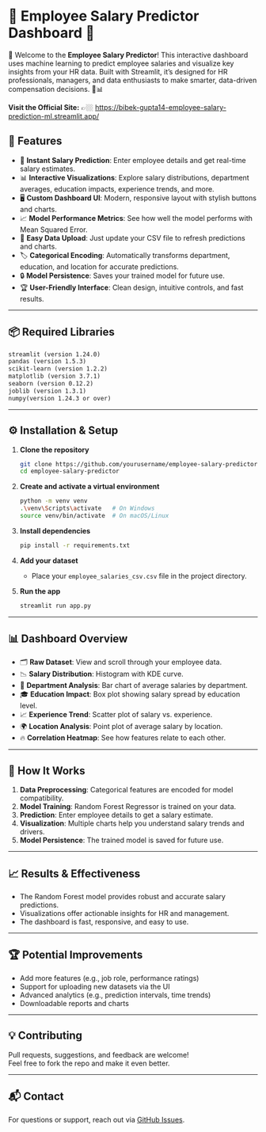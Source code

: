 # 🧠 Employee Salary Predictor Dashboard 🚀

🌟 Welcome to the **Employee Salary Predictor**! This interactive dashboard uses machine learning to predict employee salaries and visualize key insights from your HR data. Built with Streamlit, it’s designed for HR professionals, managers, and data enthusiasts to make smarter, data-driven compensation decisions. 💼📊

**Visit the Official Site:** 👉🏼 https://bibek-gupta14-employee-salary-prediction-ml.streamlit.app/

## 🚀 Features

- 🎯 **Instant Salary Prediction**: Enter employee details and get real-time salary estimates.
- 📊 **Interactive Visualizations**: Explore salary distributions, department averages, education impacts, experience trends, and more.
- 🖥️ **Custom Dashboard UI**: Modern, responsive layout with stylish buttons and charts.
- 📈 **Model Performance Metrics**: See how well the model performs with Mean Squared Error.
- 📂 **Easy Data Upload**: Just update your CSV file to refresh predictions and charts.
- 🏷️ **Categorical Encoding**: Automatically transforms department, education, and location for accurate predictions.
- 🔒 **Model Persistence**: Saves your trained model for future use.
- 🏆 **User-Friendly Interface**: Clean design, intuitive controls, and fast results.
---

## 📦 Required Libraries

```txt
streamlit (version 1.24.0)
pandas (version 1.5.3)
scikit-learn (version 1.2.2)
matplotlib (version 3.7.1)
seaborn (version 0.12.2)
joblib (version 1.3.1)
numpy(version 1.24.3 or over)
```

---

## ⚙️ Installation & Setup

1. **Clone the repository**
   ```bash
   git clone https://github.com/yourusername/employee-salary-predictor.git
   cd employee-salary-predictor
   ```

2. **Create and activate a virtual environment**
   ```bash
   python -m venv venv
   .\venv\Scripts\activate   # On Windows
   source venv/bin/activate  # On macOS/Linux
   ```

3. **Install dependencies**
   ```bash
   pip install -r requirements.txt
   ```

4. **Add your dataset**
   - Place your `employee_salaries_csv.csv` file in the project directory.

5. **Run the app**
   ```bash
   streamlit run app.py
   ```

---

## 📊 Dashboard Overview

- 🗂️ **Raw Dataset**: View and scroll through your employee data.
- 📉 **Salary Distribution**: Histogram with KDE curve.
- 🏢 **Department Analysis**: Bar chart of average salaries by department.
- 🎓 **Education Impact**: Box plot showing salary spread by education level.
- 📈 **Experience Trend**: Scatter plot of salary vs. experience.
- 🌍 **Location Analysis**: Point plot of average salary by location.
- 🔥 **Correlation Heatmap**: See how features relate to each other.

---

## 🧩 How It Works

1. **Data Preprocessing**: Categorical features are encoded for model compatibility.
2. **Model Training**: Random Forest Regressor is trained on your data.
3. **Prediction**: Enter employee details to get a salary estimate.
4. **Visualization**: Multiple charts help you understand salary trends and drivers.
5. **Model Persistence**: The trained model is saved for future use.

---

## 📈 Results & Effectiveness

- The Random Forest model provides robust and accurate salary predictions.
- Visualizations offer actionable insights for HR and management.
- The dashboard is fast, responsive, and easy to use.

---

## 🏆 Potential Improvements

- Add more features (e.g., job role, performance ratings)
- Support for uploading new datasets via the UI
- Advanced analytics (e.g., prediction intervals, time trends)
- Downloadable reports and charts

---

## 💡 Contributing

Pull requests, suggestions, and feedback are welcome!  
Feel free to fork the repo and make it even better.

---

## 📬 Contact

For questions or support, reach out via [GitHub Issues](https://github.com/yourusername/employee-salary-predictor/issues).

